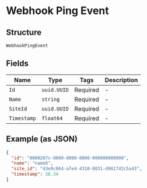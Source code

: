 
# Webhook Ping Event

## Structure

`WebhookPingEvent`

## Fields

| Name | Type | Tags | Description |
|  --- | --- | --- | --- |
| `Id` | `uuid.UUID` | Required | - |
| `Name` | `string` | Required | - |
| `SiteId` | `uuid.UUID` | Required | - |
| `Timestamp` | `float64` | Required | - |

## Example (as JSON)

```json
{
  "id": "0000207c-0000-0000-0000-000000000000",
  "name": "name6",
  "site_id": "43e9c864-a7e4-4310-8031-d9817d2c5a43",
  "timestamp": 38.34
}
```


